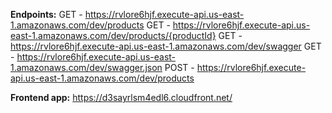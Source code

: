**Endpoints:**
GET - https://rvlore6hjf.execute-api.us-east-1.amazonaws.com/dev/products
GET - https://rvlore6hjf.execute-api.us-east-1.amazonaws.com/dev/products/{productId}
GET - https://rvlore6hjf.execute-api.us-east-1.amazonaws.com/dev/swagger
GET - https://rvlore6hjf.execute-api.us-east-1.amazonaws.com/dev/swagger.json
POST - https://rvlore6hjf.execute-api.us-east-1.amazonaws.com/dev/products

**Frontend app:** https://d3sayrlsm4edl6.cloudfront.net/
